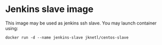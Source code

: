 # Jenkins slave image

This image may be used as jenkins ssh slave. You may launch container using:

    docker run -d --name jenkins-slave jknetl/centos-slave


